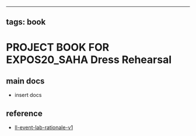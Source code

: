 
---
tags: book
---

PROJECT BOOK FOR EXPOS20_SAHA Dress Rehearsal
===

main docs
---

- insert docs

reference
---

- [ll-event-lab-rationale-v1](/AunryFEcRm6SG8qAbHAyIw)

